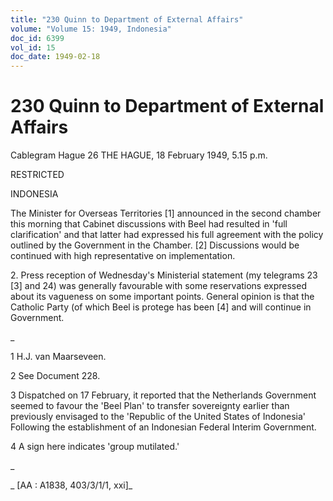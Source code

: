 ```yaml
---
title: "230 Quinn to Department of External Affairs"
volume: "Volume 15: 1949, Indonesia"
doc_id: 6399
vol_id: 15
doc_date: 1949-02-18
---
```


# 230 Quinn to Department of External Affairs

Cablegram Hague 26 THE HAGUE, 18 February 1949, 5.15 p.m.

RESTRICTED

INDONESIA

The Minister for Overseas Territories [1] announced in the second chamber this morning that Cabinet discussions with Beel had resulted in 'full clarification' and that latter had expressed his full agreement with the policy outlined by the Government in the Chamber. [2] Discussions would be continued with high representative on implementation.

2\. Press reception of Wednesday's Ministerial statement (my telegrams 23 [3] and 24) was generally favourable with some reservations expressed about its vagueness on some important points. General opinion is that the Catholic Party (of which Beel is protege has been [4] and will continue in Government.

_

1 H.J. van Maarseveen.

2 See Document 228.

3 Dispatched on 17 February, it reported that the Netherlands Government seemed to favour the 'Beel Plan' to transfer sovereignty earlier than previously envisaged to the 'Republic of the United States of Indonesia' Following the establishment of an Indonesian Federal Interim Government.

4 A sign here indicates 'group mutilated.'

_

_ [AA : A1838, 403/3/1/1, xxi]_
